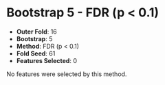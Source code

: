 # Bootstrap 5 - FDR (p < 0.1)

- **Outer Fold**: 16
- **Bootstrap**: 5
- **Method**: FDR (p < 0.1)
- **Fold Seed**: 61
- **Features Selected**: 0

No features were selected by this method.
